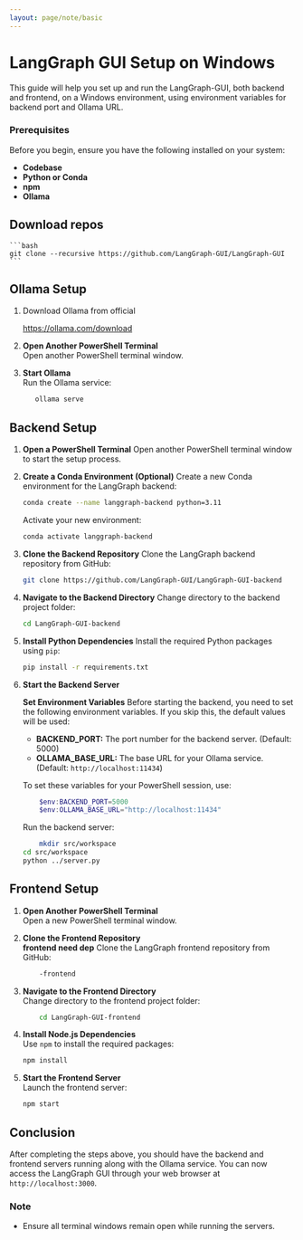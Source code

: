```yaml
---
layout: page/note/basic
---
```


# LangGraph GUI Setup on Windows 

This guide will help you set up and run the LangGraph-GUI, both backend and frontend, on a Windows environment, using environment variables for backend port and Ollama URL.

### Prerequisites

Before you begin, ensure you have the following installed on your system:

- **Codebase**
- **Python or Conda**
- **npm**
- **Ollama**

## Download repos
    ```bash
    git clone --recursive https://github.com/LangGraph-GUI/LangGraph-GUI
    ```

## Ollama Setup

1. Download Ollama from official

    https://ollama.com/download

2. **Open Another PowerShell Terminal**  
    Open another PowerShell terminal window.

3. **Start Ollama**  
    Run the Ollama service:
    ```bash
       ollama serve
    ```

## Backend Setup

1. **Open a PowerShell Terminal**
    Open another PowerShell terminal window to start the setup process.

2. **Create a Conda Environment (Optional)**
    Create a new Conda environment for the LangGraph backend:
    ```bash
    conda create --name langgraph-backend python=3.11
    ```
    Activate your new environment:
    ```bash
    conda activate langgraph-backend
    ```

3. **Clone the Backend Repository**
    Clone the LangGraph backend repository from GitHub:
    ```bash
    git clone https://github.com/LangGraph-GUI/LangGraph-GUI-backend
    ```

4. **Navigate to the Backend Directory**
    Change directory to the backend project folder:
    ```bash
    cd LangGraph-GUI-backend
    ```

5. **Install Python Dependencies**
    Install the required Python packages using `pip`:
    ```bash
    pip install -r requirements.txt
    ```
6. **Start the Backend Server**  

    **Set Environment Variables**
    Before starting the backend, you need to set the following environment variables. If you skip this, the default values will be used:

    *   **BACKEND_PORT:** The port number for the backend server. (Default: 5000)
    *   **OLLAMA_BASE_URL:** The base URL for your Ollama service. (Default: `http://localhost:11434`)

    To set these variables for your PowerShell session, use:

    ```powershell
        $env:BACKEND_PORT=5000
        $env:OLLAMA_BASE_URL="http://localhost:11434"
    ```

    Run the backend server:
    ```bash
        mkdir src/workspace
    cd src/workspace
    python ../server.py
    ```

## Frontend Setup

1. **Open Another PowerShell Terminal**  
    Open a new PowerShell terminal window.

2. **Clone the Frontend Repository**  
    **frontend need dep**
    Clone the LangGraph frontend repository from GitHub:
    ```bash
        -frontend
    ```

3. **Navigate to the Frontend Directory**  
    Change directory to the frontend project folder:
    ```bash
        cd LangGraph-GUI-frontend
    ```

4. **Install Node.js Dependencies**  
    Use `npm` to install the required packages:
    ```bash
    npm install
    ```

5. **Start the Frontend Server**  
    Launch the frontend server:
    ```bash
    npm start
    ```


## Conclusion

After completing the steps above, you should have the backend and frontend servers running along with the Ollama service. You can now access the LangGraph GUI through your web browser at `http://localhost:3000`.

### Note
- Ensure all terminal windows remain open while running the servers.

